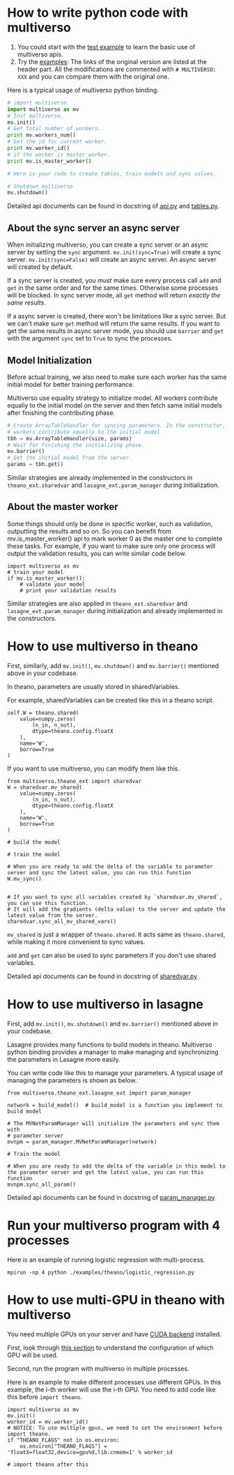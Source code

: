 # How to write python code with multiverso
1. You could start with the [test example](https://github.com/Microsoft/multiverso/blob/master/binding/python/multiverso/tests/test_multiverso.py) to learn the basic use of multiverso apis.
1. Try the [examples](https://github.com/Microsoft/multiverso/tree/master/binding/python/examples): The links of the original version are listed at the header part. All the modifications are commented with `# MULTIVERSO: XXX` and you can compare them with the original one.


Here is a typical usage of multiverso python binding.
```python
# import multiverso.
import multiverso as mv
# Init multiverso.
mv.init()
# Get total number of workers.
print mv.workers_num()
# Get the id for current worker.
print mv.worker_id()
# if the worker is master worker.
print mv.is_master_worker()

# Here is your code to create tables, train models and sync values.

# Shutdown multiverso
mv.shutdown()
```

Detailed api documents can be found in docstring of [api.py](https://github.com/Microsoft/multiverso/blob/master/binding/python/multiverso/api.py) and [tables.py](https://github.com/Microsoft/multiverso/blob/master/binding/python/multiverso/tables.py).

## About the sync server an async server

When initializing multiverso, you can create a sync server or an async server by setting the `sync` argument. `mv.init(sync=True)` will create a sync server. `mv.init(sync=False)` will create an async server. An async server will created by default.

If a sync server is created, you *must* make sure every process call `add` and `get` in the same order and for the same times. Otherwise some processes will be blocked. In sync server mode, all `get` method will return *exactly the same results*.

If a async server is created, there won't be limitations like a sync server. But we can't make sure `get` method will return the same results.  If you want to get the same results in async server mode, you should use `barrier` and `get` with the argument `sync` set to `True` to sync the processes.


## Model Initialization

Before actual training, we also need to make sure each worker has the same initial model for better training performance.

Multiverso use equality strategy to initialize model.  All workers contribute equally to the initial model on the server and then fetch same initial models after finishing the contributing phase.

```python
# Create ArrayTableHandler for syncing parameters. In the constructor, All
# workers contribute equally to the initial model
tbh = mv.ArrayTableHandler(size, params)
# Wait for finishing the initializing phase.
mv.barrier()
# Get the initial model from the server.
params = tbh.get()
```
Similar strategies are already implemented in the constructors in `theano_ext.sharedvar` and `lasagne_ext.param_manager` during initialization.


## About the master worker
Some things should only be done in specific worker, such as validation, outputting the results and so on. So you can benefit from mv.is_master_worker() api to mark worker 0 as the master one to complete these tasks.
For example, if you want to make sure only one process will output the validation results, you can write similar code below.
```
import multiverso as mv
# train your model
if mv.is_master_worker():
    # validate your model
    # print your validation results
```

Similar strategies are also applied in `theano_ext.sharedvar` and `lasagne_ext.param_manager` during initialization and already implemented in the constructors.



# How to use multiverso in theano
First, similarly, add `mv.init()`, `mv.shutdown()` and `mv.barrier()` mentioned above in your codebase.

In theano, parameters are usually stored in sharedVariables.

For example, sharedVariables can be created like this in a theano script.
```
self.W = theano.shared(
    value=numpy.zeros(
        (n_in, n_out),
        dtype=theano.config.floatX
    ),
    name='W',
    borrow=True
)
```

If you want to use multiverso, you can modify them like this.
```
from multiverso.theano_ext import sharedvar
W = sharedvar.mv_shared(
    value=numpy.zeros(
        (n_in, n_out),
        dtype=theano.config.floatX
    ),
    name='W',
    borrow=True
)

# build the model

# train the model

# When you are ready to add the delta of the variable to parameter server and sync the latest value, you can run this function
W.mv_sync()


# If you want to sync all variables created by `sharedvar.mv_shared`, you can use this function.
# It will add the gradients (delta value) to the server and update the latest value from the server.
sharedvar.sync_all_mv_shared_vars()
```

`mv_shared` is just a wrapper of `theano.shared`. It acts same as `theano.shared`, while making it more convenient to sync values.

`add` and `get` can also be used to sync parameters if you don't use shared variables.

Detailed api documents can be found in docstring of [sharedvar.py](https://github.com/Microsoft/multiverso/blob/master/binding/python/multiverso/theano_ext/sharedvar.py)


# How to use multiverso in lasagne
First, add `mv.init()`, `mv.shutdown()` and `mv.barrier()` mentioned above in your codebase.

Lasagne provides many functions to build models in theano. Multiverso python binding provides a manager to make managing and synchronizing the parameters in Lasagne more easily.

You can write code like this to manage your parameters.
A typical usage of managing the parameters is shown as below.
```
from multiverso.theano_ext.lasagne_ext import param_manager

network = build_model()  # build_model is a function you implement to build model

# The MVNetParamManager will initialize the parameters and sync them with
# parameter server
mvnpm = param_manager.MVNetParamManager(network)

# Train the model

# When you are ready to add the delta of the variable in this model to the parameter server and get the latest value, you can run this function
mvnpm.sync_all_param()
```

Detailed api documents can be found in docstring of [param_manager.py](https://github.com/Microsoft/multiverso/blob/master/binding/python/multiverso/theano_ext/lasagne_ext/param_manager.py)

# Run your multiverso program with 4 processes
Here is an example of running logistic regression with multi-process.
```
mpirun -np 4 python ./examples/theano/logistic_regression.py
```


# How to use multi-GPU in theano with multiverso
You need multiple GPUs on your server and have [CUDA backend](http://deeplearning.net/software/theano/tutorial/using_gpu.html#cuda) installed.

First, look through [this section](http://deeplearning.net/software/theano/install.html#using-the-gpu) to understand the configuration of which GPU will be used.

Second, run the program with multiverso in multiple processes.

Here is an example to make different processes use different GPUs.
In this example, the i-th worker will use the i-th GPU. You need to add code like this before `import theano`.
```
import multiverso as mv
mv.init()
worker_id = mv.worker_id()
# NOTICE: To use multiple gpus, we need to set the environment before import theano.
if "THEANO_FLAGS" not in os.environ:
    os.environ["THEANO_FLAGS"] = 'floatX=float32,device=gpu%d,lib.cnmem=1' % worker_id

# import theano after this
```
